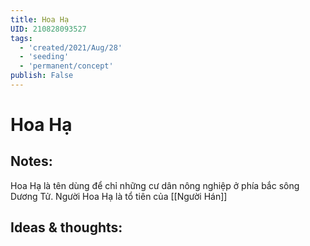 ```yaml
---
title: Hoa Hạ
UID: 210828093527
tags:
  - 'created/2021/Aug/28'
  - 'seeding'
  - 'permanent/concept'
publish: False
---
```

# Hoa Hạ

## Notes:
Hoa Hạ là tên dùng để chỉ những cư dân nông nghiệp ở phía bắc sông Dương Tử. Người Hoa Hạ là tổ tiên của [[Người Hán]]

## Ideas & thoughts:
